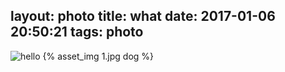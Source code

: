 layout: photo
title: what
date: 2017-01-06 20:50:21
tags: photo
---
![hello](http://i1.piimg.com/582237/7a9dd7d2c5dfb2b4.jpg)
{% asset_img 1.jpg dog %}